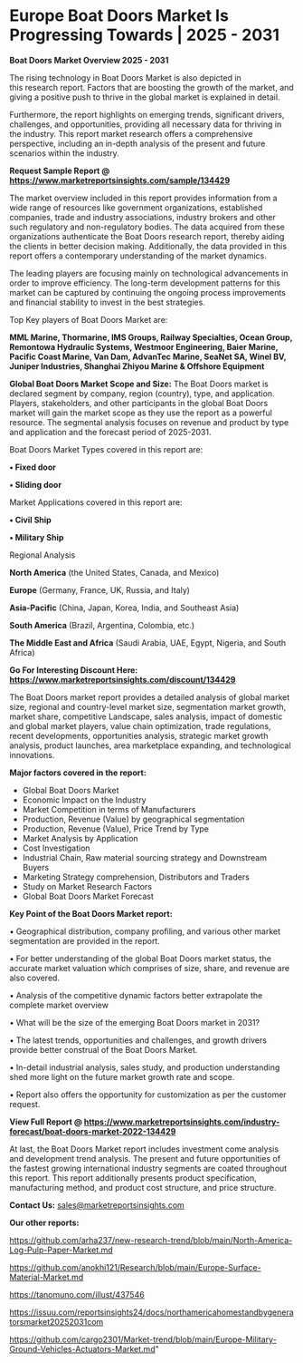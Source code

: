 # Europe Boat Doors Market Is Progressing Towards | 2025 - 2031

<Strong> Boat Doors Market Overview 2025 - 2031</strong>

The rising technology in Boat Doors Market is also depicted in this research report. Factors that are boosting the growth of the market, and giving a positive push to thrive in the global market is explained in detail.

Furthermore, the report highlights on emerging trends, significant drivers, challenges, and opportunities, providing all necessary data for thriving in the industry. This report market research offers a comprehensive perspective, including an in-depth analysis of the present and future scenarios within the industry.

<strong>Request Sample Report @ <a href=https://www.marketreportsinsights.com/sample/134429>https://www.marketreportsinsights.com/sample/134429</a></strong>

The market overview included in this report provides information from a wide range of resources like government organizations, established companies, trade and industry associations, industry brokers and other such regulatory and non-regulatory bodies. The data acquired from these organizations authenticate the Boat Doors research report, thereby aiding the clients in better decision making. Additionally, the data provided in this report offers a contemporary understanding of the market dynamics.

The leading players are focusing mainly on technological advancements in order to improve efficiency. The long-term development patterns for this market can be captured by continuing the ongoing process improvements and financial stability to invest in the best strategies.

Top Key players of Boat Doors Market are:

<strong>MML Marine, Thormarine, IMS Groups, Railway Specialties, Ocean Group, Remontowa Hydraulic Systems, Westmoor Engineering, Baier Marine, Pacific Coast Marine, Van Dam, AdvanTec Marine, SeaNet SA, Winel BV, Juniper Industries, Shanghai Zhiyou Marine & Offshore Equipment</strong>

<strong><b>Global Boat Doors Market Scope and Size:</b></strong>
The Boat Doors market is declared segment by company, region (country), type, and application. Players, stakeholders, and other participants in the global Boat Doors market will gain the market scope as they use the report as a powerful resource. The segmental analysis focuses on revenue and product by type and application and the forecast period of 2025-2031.

Boat Doors Market Types covered in this report are:

<strong>• Fixed door

• Sliding door</strong>

Market Applications covered in this report are:

<strong>• Civil Ship

• Military Ship</strong> 

Regional Analysis

<strong>North America</strong> (the United States, Canada, and Mexico)

<strong>Europe</strong> (Germany, France, UK, Russia, and Italy)

<strong>Asia-Pacific</strong> (China, Japan, Korea, India, and Southeast Asia)

<strong>South America</strong> (Brazil, Argentina, Colombia, etc.)

<strong>The Middle East and Africa</strong> (Saudi Arabia, UAE, Egypt, Nigeria, and South Africa)

<strong>Go For Interesting Discount Here: <a href=https://www.marketreportsinsights.com/discount/134429>https://www.marketreportsinsights.com/discount/134429</a></strong>

The Boat Doors market report provides a detailed analysis of global market size, regional and country-level market size, segmentation market growth, market share, competitive Landscape, sales analysis, impact of domestic and global market players, value chain optimization, trade regulations, recent developments, opportunities analysis, strategic market growth analysis, product launches, area marketplace expanding, and technological innovations.

<strong><b>Major factors covered in the report:</b></strong>
<ul>
  <li>Global Boat Doors Market </li>
  <li>Economic Impact on the Industry</li>
  <li>Market Competition in terms of Manufacturers</li>
  <li>Production, Revenue (Value) by geographical segmentation</li>
  <li>Production, Revenue (Value), Price Trend by Type</li>
  <li>Market Analysis by Application</li>
  <li>Cost Investigation</li>
  <li>Industrial Chain, Raw material sourcing strategy and Downstream Buyers</li>
  <li>Marketing Strategy comprehension, Distributors and Traders</li>
  <li>Study on Market Research Factors</li>
  <li>Global Boat Doors Market Forecast</li>
</ul>

<strong><b>Key Point of the Boat Doors Market report:</b></strong>

• Geographical distribution, company profiling, and various other market segmentation are provided in the report.

• For better understanding of the global Boat Doors market status, the accurate market valuation which comprises of size, share, and revenue are also covered.

• Analysis of the competitive dynamic factors better extrapolate the complete market overview

• What will be the size of the emerging Boat Doors market in 2031?

• The latest trends, opportunities and challenges, and growth drivers provide better construal of the Boat Doors Market.

• In-detail industrial analysis, sales study, and production understanding shed more light on the future market growth rate and scope.

• Report also offers the opportunity for customization as per the customer request.

<strong><b>View Full Report @ <a href=https://www.marketreportsinsights.com/industry-forecast/boat-doors-market-2022-134429>https://www.marketreportsinsights.com/industry-forecast/boat-doors-market-2022-134429</a></b></strong>


At last, the Boat Doors Market report includes investment come analysis and development trend analysis. The present and future opportunities of the fastest growing international industry segments are coated throughout this report. This report additionally presents product specification, manufacturing method, and product cost structure, and price structure.

<strong>Contact Us:</strong>
sales@marketreportsinsights.com

<strong>Our other reports:</strong>

<a href=https://github.com/arha237/new-research-trend/blob/main/North-America-Log-Pulp-Paper-Market.md>https://github.com/arha237/new-research-trend/blob/main/North-America-Log-Pulp-Paper-Market.md</a>

<a href=https://github.com/anokhi121/Research/blob/main/Europe-Surface-Material-Market.md>https://github.com/anokhi121/Research/blob/main/Europe-Surface-Material-Market.md</a>

<a href=https://tanomuno.com/illust/437546>https://tanomuno.com/illust/437546</a>

<a href=https://issuu.com/reportsinsights24/docs/northamericahomestandbygeneratorsmarket20252031com>https://issuu.com/reportsinsights24/docs/northamericahomestandbygeneratorsmarket20252031com</a>

<a href=https://github.com/cargo2301/Market-trend/blob/main/Europe-Military-Ground-Vehicles-Actuators-Market.md>https://github.com/cargo2301/Market-trend/blob/main/Europe-Military-Ground-Vehicles-Actuators-Market.md</a>"
